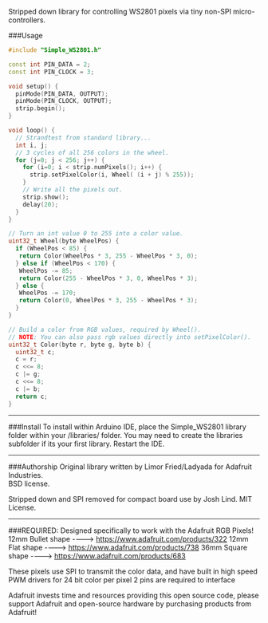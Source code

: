 Stripped down library for controlling WS2801 pixels via tiny non-SPI micro-controllers.

###Usage
```c++
#include "Simple_WS2801.h"

const int PIN_DATA = 2;
const int PIN_CLOCK = 3;

void setup() {
  pinMode(PIN_DATA, OUTPUT);
  pinMode(PIN_CLOCK, OUTPUT);
  strip.begin();
}

void loop() {
  // Strandtest from standard library...
  int i, j;
  // 3 cycles of all 256 colors in the wheel.
  for (j=0; j < 256; j++) {
    for (i=0; i < strip.numPixels(); i++) {
      strip.setPixelColor(i, Wheel( (i + j) % 255));
    }
    // Write all the pixels out.
    strip.show();
    delay(20);
  }
}

// Turn an int value 0 to 255 into a color value.
uint32_t Wheel(byte WheelPos) {
  if (WheelPos < 85) {
   return Color(WheelPos * 3, 255 - WheelPos * 3, 0);
  } else if (WheelPos < 170) {
   WheelPos -= 85;
   return Color(255 - WheelPos * 3, 0, WheelPos * 3);
  } else {
   WheelPos -= 170;
   return Color(0, WheelPos * 3, 255 - WheelPos * 3);
  }
}

// Build a color from RGB values, required by Wheel().
// NOTE: You can also pass rgb values directly into setPixelColor().
uint32_t Color(byte r, byte g, byte b) {
  uint32_t c;
  c = r;
  c <<= 8;
  c |= g;
  c <<= 8;
  c |= b;
  return c;
}
```

-------------------------------------

###Install
To install within Arduino IDE, place the Simple_WS2801 library folder
within your <arduinosketchfolder>/libraries/ folder. You may need to
create the libraries subfolder if its your first library.
Restart the IDE.

-------------------------------------

###Authorship
Original library written by Limor Fried/Ladyada for Adafruit Industries.  
BSD license.

Stripped down and SPI removed for compact board use by Josh Lind.
MIT License.

-------------------------------------

###REQUIRED:
Designed specifically to work with the Adafruit RGB Pixels!
12mm Bullet shape ----> https://www.adafruit.com/products/322
12mm Flat shape   ----> https://www.adafruit.com/products/738
36mm Square shape ----> https://www.adafruit.com/products/683

These pixels use SPI to transmit the color data, and have built in
high speed PWM drivers for 24 bit color per pixel
2 pins are required to interface

Adafruit invests time and resources providing this open source code,
please support Adafruit and open-source hardware by purchasing
products from Adafruit!

